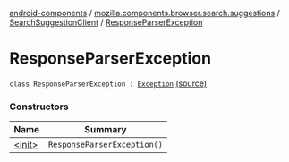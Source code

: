 [android-components](../../../index.md) / [mozilla.components.browser.search.suggestions](../../index.md) / [SearchSuggestionClient](../index.md) / [ResponseParserException](./index.md)

# ResponseParserException

`class ResponseParserException : `[`Exception`](https://kotlinlang.org/api/latest/jvm/stdlib/kotlin/-exception/index.html) [(source)](https://github.com/mozilla-mobile/android-components/blob/master/components/browser/search/src/main/java/mozilla/components/browser/search/suggestions/SearchSuggestionClient.kt#L28)

### Constructors

| Name | Summary |
|---|---|
| [&lt;init&gt;](-init-.md) | `ResponseParserException()` |
